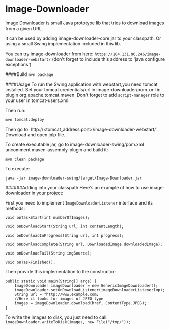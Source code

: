 # Image-Downloader
Image Downloader is small Java prototype lib that tries to download images from a given URL.

It can be used by adding image-downloader-core.jar to your classpath. Or using a small Swing implementation included in this lib.

You can try image-downloader from here: `https://104.131.96.246/image-downloader-webstart/` (don't forget to include this address to 'java configure exceptions')

####Build
`mvn package`

####Usage
To run the Swing application with webstart,you need tomcat installed. Set your tomcat credentials/url in image-downloader/pom.xml in plugin org.apache.tomcat.maven. Don't forget to add `script-manager` role to your user in tomcat-users.xml.

Then run:

`mvn tomcat:deploy`

Then go to: http://<tomcat_address:port>/image-downloader-webstart/
Download and open jnlp file.

To create executable jar, go to image-downloader-swing/pom.xml
uncomment maven-assembly-plugin and build it:

`mvn clean package`

To execute:

`java -jar image-downloader-swing/target/Image-Downloader.jar`


######Adding into your classpath
Here's an example of how to use image-downloader in your project:

First you need to implement ``ImageDownloaderListener`` interface and its methods:
    
    void onTaskStart(int numberOfImages);

    void onDownloadStart(String url, int contentLength);

    void onDownloadInProgress(String url, int progress);

    void onDownloadComplete(String url, DownloadedImage downloadedImage);

    void onDownloadFail(String imgSource);

    void onTaskFinished();

Then provide this implementation to the constructor: 
```
public static void main(String[] args) {
    ImageDownloader imageDownloader = new GenericImageDownloader();
    imageDownloader.setOnDownloadListener(imageDownloaderListenerImp);
    String url = "http://www.example.com;
    //Here it looks for images of JPEG type
    images = imageDownloader.download(href, ContentType.JPEG);
}
```
To write the images to disk, you just need to call: 
`imageDownloader.writeToDisk(images, new File("/tmp/"));`